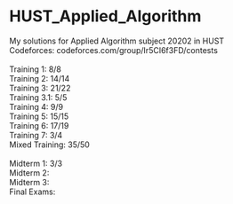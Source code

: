 # HUST_Applied_Algorithm

My solutions for Applied Algorithm subject 20202 in HUST </br>
Codeforces: codeforces.com/group/Ir5CI6f3FD/contests </br></br>
Training 1: 8/8 </br>
Training 2: 14/14 </br>
Training 3: 21/22</br>
Training 3.1: 5/5 </br>
Training 4: 9/9 </br>
Training 5: 15/15 </br>
Training 6: 17/19 </br>
Training 7: 3/4 </br>
Mixed Training: 35/50 </br>
</br>
Midterm 1: 3/3 </br>
Midterm 2: </br>
Midterm 3: </br>
Final Exams: </br>
